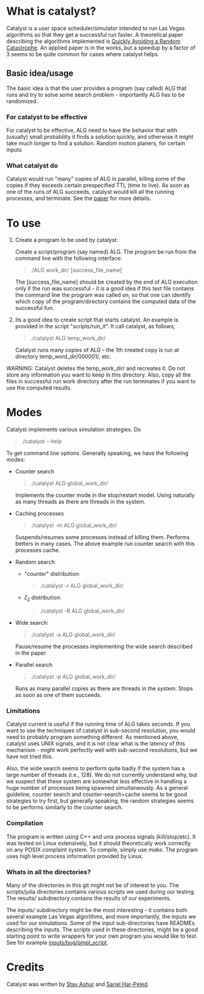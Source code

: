 # What is catalyst?

Catalyst is a user space scheduler/simulator intended to run Las Vegas
algorithms so that they get a successful run faster.
A theoretical paper describing the algorithms implemented is
[Quickly Avoiding a Random
Catastrophe](https://arxiv.org/abs/2503.04633). An applied paper is in
the works, but  a speedup  by a factor of 3 seems
to be quite common for cases where catalyst helps.

## Basic idea/usage
The basic idea is that the user provides a program (say called) ALG
that runs and try to solve some search problem - importantly ALG has
to be randomized.

### For catalyst to be effective
For catalyst to be effective, ALG need to have the
behavior that with (usually) small probability it finds a solution
quickly, and otherwise it might take much longer to find a
solution. Random motion planers, for certain inputs

### What catalyst do

Catalyst would run "many" copies of ALG in parallel, killing some of
the copies if they exceeds certain prespecified TTL (time to live). As
soon as one of the runs of ALG succeeds, catalyst would kill all the
running processes, and terminate. See the
[paper](https://arxiv.org/abs/2503.04633) for more details.




# To use

1. Create a program to be used by catalyst:

   Create a script/program (say named) ALG. The program be run from
   the command line with the following interface:

   >   ./ALG  work_dir/ [success_file_name]

   The [success_file_name] should be created by the end of ALG
   execution only if the run was successful - it is a good idea if
   this text file contains the command line the program was
   called on, so that one can identify which copy of the
   program/directory contains the computed data of the successful fun.

2. Its a good idea to create script that starts catalyst. An example
   is provided in the script "scripts/run_it". It call catalyst, as
   follows;

   > ./catalyst ALG temp_work_dir/

   Catalyst runs many copies of ALG - the 1th created copy is run at
   directory temp_word_dir/000001/, etc.

WARNING: Catalyst deletes the temp_work_dir/ and recreates it. Do not
store any information you want to keep in this directory. Also, copy
all the files in successful run work directory after the run
terminates if you want to use the computed results.


# Modes

Catalyst implements various simulation strategies. Do

   > ./catalyst  --help

To get command line options. Generally speaking, we have the following
modes:

- Counter search

  > ./catalyst ALG global_work_dir/

  Implements the counter mode in the stop/restart model. Using
  naturally as many threads as there are threads in the system.

- Caching processes

  > ./catalyst -m ALG global_work_dir/

  Suspends/resumes some processes instead of killing them. Performs
  betters in many cases. The above example run counter search with
  this processes cache.

- Random search

    + "counter" distribution:

      > ./catalyst -r ALG global_work_dir/

    + $\zeta_2$ distribution:

      > ./catalyst -R ALG global_work_dir/

- Wide search:

  > ./catalyst -a ALG global_work_dir/

  Pause/resume the processes implementing the wide search described in
  the paper.

- Parallel search

  > ./catalyst -p ALG global_work_dir/

  Runs as many parallel copies as there are threads in the
  system. Stops as soon as one of them succeeds.


### Limitations

Catalyst current is useful if the running time of ALG takes
seconds. If you want to use the techniques of catalyst in sub-second
resolution, you would need to probably program something
different. As mentioned above, catalyst uses UNIX signals, and it is
not clear what is the latency of this mechanism - might work perfectly
well with sub-second resolutions, but we have not tried this.

Also, the wide search seems to perform quite badly if the system has a
large number of threads (i.e., 128). We do not currently understand
why, but we suspect that these system are somewhat less effective in
handling a huge number of processes being spawned simultaneously. As a
general guideline, counter search and counter-search+cache seems to be
good strategies to try first, but generally speaking, the random
strategies seems to be performs similarly to the counter search.


### Compilation

The program is written using C++ and unix process signals
(kill/stop/etc). It was tested on Linux extensively, but it should
theoretically work correctly on any POSIX complaint system. To
compile, simply use *make*. The program uses high level process
information provided by Linux.

### Whats in all the directories?

Many of the directories in this git might not be of interest to
you. The scripts/julia directories contains various scripts we used
during our testing. The results/ subdirectory contains the results of
our experiments.

The inputs/ subdirectory might be the most interesting - it contains
both several example Las Vegas algorithms, and more importantly, the
inputs we used for our simulations. Some of the input sub-directories
have READMEs describing the inputs. The scripts used in these
directories, might be a good starting point to write wrappers for your
own program you would like to test. See for example
[inputs/bug/pmpl_script](inputs/bug/pmpl_script).

# Credits

Catalyst was written by 
 [Stav Ashur](https://publish.illinois.edu/stav-ashur/)
and
[Sariel Har-Peled](https://sarielhp.org).

